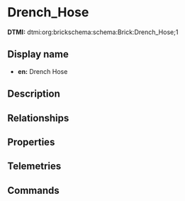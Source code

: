 # Drench_Hose
**DTMI:** dtmi:org:brickschema:schema:Brick:Drench_Hose;1
## Display name
- **en:** Drench Hose
## Description
## Relationships
## Properties
## Telemetries
## Commands
